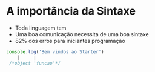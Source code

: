 # A importância da Sintaxe

* Toda linguagem tem
* Uma boa comunicação necessita de uma boa sintaxe
* 82% dos erros para iniciantes programação

```js
console.log('Bem vindos ao Starter')
    |     |
 /*object 'funcao'*/
```
